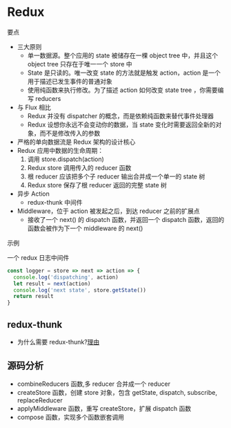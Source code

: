 # Redux

要点

- 三大原则
  - 单一数据源。整个应用的 state 被储存在一棵 object tree 中，并且这个 object tree 只存在于唯一一个 store 中
  - State 是只读的。唯一改变 state 的方法就是触发 action，action 是一个用于描述已发生事件的普通对象
  - 使用纯函数来执行修改。为了描述 action 如何改变 state tree ，你需要编写 reducers
- 与 Flux 相比
  - Redux 并没有 dispatcher 的概念，而是依赖纯函数来替代事件处理器
  - Redux 设想你永远不会变动你的数据，当 state 变化时需要返回全新的对象，而不是修改传入的参数
- 严格的单向数据流是 Redux 架构的设计核心
- Redux 应用中数据的生命周期：
  1. 调用 store.dispatch(action)
  2. Redux store 调用传入的 reducer 函数
  3. 根 reducer 应该把多个子 reducer 输出合并成一个单一的 state 树
  4. Redux store 保存了根 reducer 返回的完整 state 树
- 异步 Action
  - redux-thunk 中间件
- Middleware，位于 action 被发起之后，到达 reducer 之前的扩展点
  - 接收了一个 next() 的 dispatch 函数，并返回一个 dispatch 函数，返回的函数会被作为下一个 middleware 的 next()

示例

一个 redux 日志中间件

```js
const logger = store => next => action => {
  console.log('dispatching', action)
  let result = next(action)
  console.log('next state', store.getState())
  return result
}
```

## redux-thunk

- 为什么需要 redux-thunk?[理由](https://stackoverflow.com/questions/35411423/how-to-dispatch-a-redux-action-with-a-timeout/35415559#35415559)

## 源码分析

- combineReducers 函数,多 reducer 合并成一个 reducer
- createStore 函数，创建 store 对象，包含 getState, dispatch, subscribe, replaceReducer
- applyMiddleware 函数，重写 createStore，扩展 dispatch 函数
- compose 函数，实现多个函数嵌套调用
